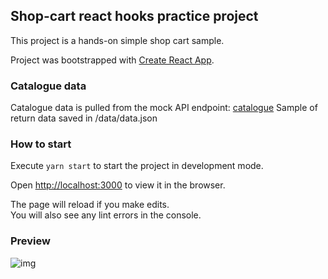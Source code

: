 ## Shop-cart react hooks practice project

This project is a hands-on simple shop cart sample. 

Project was bootstrapped with [Create React App](https://github.com/facebook/create-react-app).

### Catalogue data

Catalogue data is pulled from the mock API endpoint: [catalogue](https://5e77a9a9e3fd85001601f9dd.mockapi.io/api/v1/catalogue)
Sample of return data saved in /data/data.json

### How to start

Execute `yarn start` to start the project in development mode.<br />

Open [http://localhost:3000](http://localhost:3000) to view it in the browser.

The page will reload if you make edits.<br />
You will also see any lint errors in the console.

### Preview

![img](https://prnt.sc/rkqlyd)